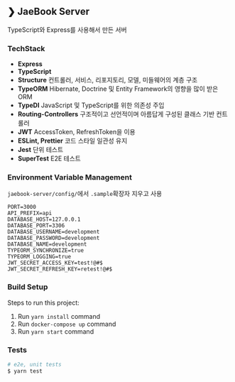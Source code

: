 ## ❯ JaeBook Server

TypeScript와 Express를 사용해서 만든 서버

### TechStack

- **Express**
- **TypeScript**
- **Structure** 컨트롤러, 서비스, 리포지토리, 모델, 미들웨어의 계층 구조
- **TypeORM** Hibernate, Doctrine 및 Entity Framework의 영향을 많이 받은 ORM
- **TypeDI** JavaScript 및 TypeScript를 위한 의존성 주입
- **Routing-Controllers** 구조적이고 선언적이며 아름답게 구성된 클래스 기반 컨트롤러
- **JWT** AccessToken, RefreshToken을 이용
- **ESLint, Prettier** 코드 스타일 일관성 유지
- **Jest** 단위 테스트
- **SuperTest** E2E 테스트

### Environment Variable Management

`jaebook-server/config/`에서 `.sample`확장자 지우고 사용

```env
PORT=3000
API_PREFIX=api
DATABASE_HOST=127.0.0.1
DATABASE_PORT=3306
DATABASE_USERNAME=development
DATABASE_PASSWORD=development
DATABASE_NAME=development
TYPEORM_SYNCHRONIZE=true
TYPEORM_LOGGING=true
JWT_SECRET_ACCESS_KEY=test!@#$
JWT_SECRET_REFRESH_KEY=retest!@#$
```

### Build Setup

Steps to run this project:

1. Run `yarn install` command
2. Run `docker-compose up` command
3. Run `yarn start` command

### Tests

```sh
# e2e, unit tests
$ yarn test
```